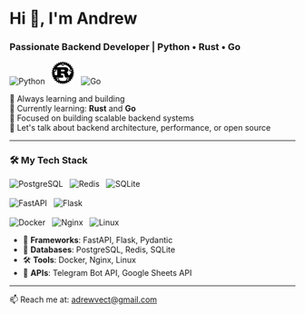 <h1>Hi 👋, I'm Andrew</h1>
<h3>Passionate Backend Developer | Python • Rust • Go</h3>

<p>
  <img src="https://cdn.jsdelivr.net/gh/devicons/devicon/icons/python/python-original.svg" alt="Python" width="40" height="40"/>
  &nbsp;
  <img src="https://raw.githubusercontent.com/devicons/devicon/master/icons/rust/rust-plain.svg" alt="Rust" width="40" height="40"/>
  &nbsp;
  <img src="https://cdn.jsdelivr.net/gh/devicons/devicon/icons/go/go-original.svg" alt="Go" width="40" height="40"/>
</p>

<p>
  🧠 Always learning and building <br>
  🌱 Currently learning: <strong>Rust</strong> and <strong>Go</strong> <br>
  🔧 Focused on building scalable backend systems <br>
  💬 Let's talk about backend architecture, performance, or open source <br>
</p>

---

### 🛠️ My Tech Stack

<p>
  <!-- Databases -->
  <img src="https://cdn.jsdelivr.net/gh/devicons/devicon/icons/postgresql/postgresql-original.svg" alt="PostgreSQL" width="40" height="40"/>
  &nbsp;
  <img src="https://cdn.jsdelivr.net/gh/devicons/devicon/icons/redis/redis-original.svg" alt="Redis" width="40" height="40"/>
  &nbsp;
  <img src="https://cdn.jsdelivr.net/gh/devicons/devicon/icons/sqlite/sqlite-original.svg" alt="SQLite" width="40" height="40"/>
  <br><br>
  <!-- Frameworks -->
  <img src="https://cdn.jsdelivr.net/gh/devicons/devicon/icons/fastapi/fastapi-original.svg" alt="FastAPI" width="40" height="40"/>
  &nbsp;
  <img src="https://cdn.jsdelivr.net/gh/devicons/devicon/icons/flask/flask-original.svg" alt="Flask" width="40" height="40"/>
  <br><br>
  <!-- DevOps / Tools -->
  <img src="https://cdn.jsdelivr.net/gh/devicons/devicon/icons/docker/docker-original.svg" alt="Docker" width="40" height="40"/>
  &nbsp;
  <img src="https://cdn.jsdelivr.net/gh/devicons/devicon/icons/nginx/nginx-original.svg" alt="Nginx" width="40" height="40"/>
  &nbsp;
  <img src="https://cdn.jsdelivr.net/gh/devicons/devicon/icons/linux/linux-original.svg" alt="Linux" width="40" height="40"/>
</p>

- 🧩 **Frameworks**: FastAPI, Flask, Pydantic  
- 💾 **Databases**: PostgreSQL, Redis, SQLite  
- 🛠️ **Tools**: Docker, Nginx, Linux  
- 🤖 **APIs**: Telegram Bot API, Google Sheets API  

---


<p>
  📫 Reach me at: <a href="mailto:adrewvect@gmail.com">adrewvect@gmail.com</a> <br>
  
</p>
